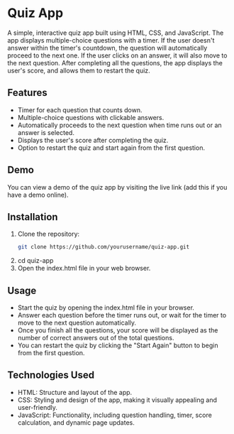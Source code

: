 # Quiz App

A simple, interactive quiz app built using HTML, CSS, and JavaScript. The app displays multiple-choice questions with a timer. If the user doesn't answer within the timer's countdown, the question will automatically proceed to the next one. If the user clicks on an answer, it will also move to the next question. After completing all the questions, the app displays the user's score, and allows them to restart the quiz.

## Features

- Timer for each question that counts down.
- Multiple-choice questions with clickable answers.
- Automatically proceeds to the next question when time runs out or an answer is selected.
- Displays the user's score after completing the quiz.
- Option to restart the quiz and start again from the first question.

## Demo

You can view a demo of the quiz app by visiting the live link (add this if you have a demo online).

## Installation

1. Clone the repository:
   ```bash
   git clone https://github.com/yourusername/quiz-app.git
2. cd quiz-app
3. Open the index.html file in your web browser.

## Usage

- Start the quiz by opening the index.html file in your browser.
- Answer each question before the timer runs out, or wait for the timer to move to the next question automatically.
- Once you finish all the questions, your score will be displayed as the number of correct answers out of the total questions.
- You can restart the quiz by clicking the "Start Again" button to begin from the first question.

## Technologies Used

- HTML: Structure and layout of the app.
- CSS: Styling and design of the app, making it visually appealing and user-friendly.
- JavaScript: Functionality, including question handling, timer, score calculation, and dynamic page updates.
